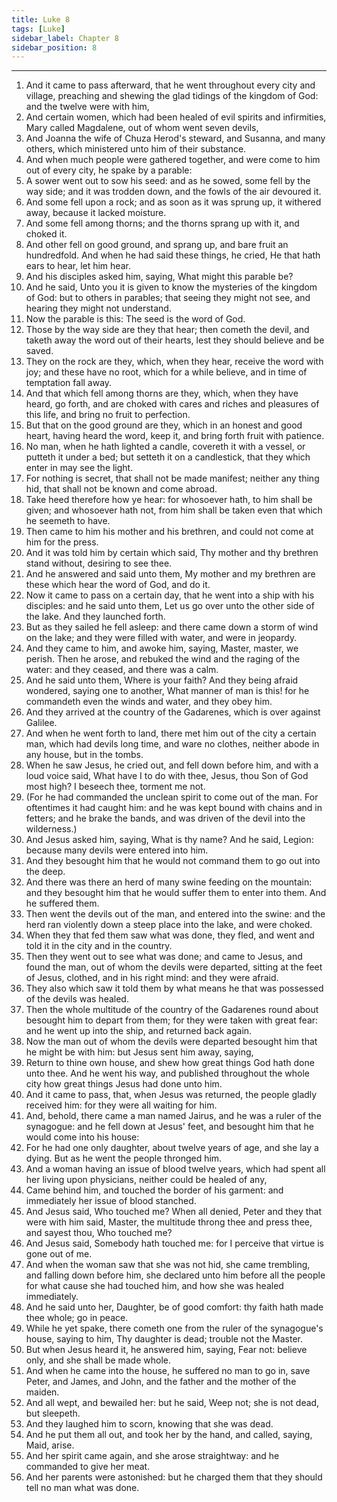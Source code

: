 ```yaml
---
title: Luke 8
tags: [Luke]
sidebar_label: Chapter 8
sidebar_position: 8
---
```


---
1. And it came to pass afterward, that he went throughout every city and village, preaching and shewing the glad tidings of the kingdom of God: and the twelve were with him,
2. And certain women, which had been healed of evil spirits and infirmities, Mary called Magdalene, out of whom went seven devils,
3. And Joanna the wife of Chuza Herod's steward, and Susanna, and many others, which ministered unto him of their substance.
4. And when much people were gathered together, and were come to him out of every city, he spake by a parable:
5. A sower went out to sow his seed: and as he sowed, some fell by the way side; and it was trodden down, and the fowls of the air devoured it.
6. And some fell upon a rock; and as soon as it was sprung up, it withered away, because it lacked moisture.
7. And some fell among thorns; and the thorns sprang up with it, and choked it.
8. And other fell on good ground, and sprang up, and bare fruit an hundredfold. And when he had said these things, he cried, He that hath ears to hear, let him hear.
9. And his disciples asked him, saying, What might this parable be?
10. And he said, Unto you it is given to know the mysteries of the kingdom of God: but to others in parables; that seeing they might not see, and hearing they might not understand.
11. Now the parable is this: The seed is the word of God.
12. Those by the way side are they that hear; then cometh the devil, and taketh away the word out of their hearts, lest they should believe and be saved.
13. They on the rock are they, which, when they hear, receive the word with joy; and these have no root, which for a while believe, and in time of temptation fall away.
14. And that which fell among thorns are they, which, when they have heard, go forth, and are choked with cares and riches and pleasures of this life, and bring no fruit to perfection.
15. But that on the good ground are they, which in an honest and good heart, having heard the word, keep it, and bring forth fruit with patience.
16. No man, when he hath lighted a candle, covereth it with a vessel, or putteth it under a bed; but setteth it on a candlestick, that they which enter in may see the light.
17. For nothing is secret, that shall not be made manifest; neither any thing hid, that shall not be known and come abroad.
18. Take heed therefore how ye hear: for whosoever hath, to him shall be given; and whosoever hath not, from him shall be taken even that which he seemeth to have.
19. Then came to him his mother and his brethren, and could not come at him for the press.
20. And it was told him by certain which said, Thy mother and thy brethren stand without, desiring to see thee.
21. And he answered and said unto them, My mother and my brethren are these which hear the word of God, and do it.
22. Now it came to pass on a certain day, that he went into a ship with his disciples: and he said unto them, Let us go over unto the other side of the lake. And they launched forth.
23. But as they sailed he fell asleep: and there came down a storm of wind on the lake; and they were filled with water, and were in jeopardy.
24. And they came to him, and awoke him, saying, Master, master, we perish. Then he arose, and rebuked the wind and the raging of the water: and they ceased, and there was a calm.
25. And he said unto them, Where is your faith? And they being afraid wondered, saying one to another, What manner of man is this! for he commandeth even the winds and water, and they obey him.
26. And they arrived at the country of the Gadarenes, which is over against Galilee.
27. And when he went forth to land, there met him out of the city a certain man, which had devils long time, and ware no clothes, neither abode in any house, but in the tombs.
28. When he saw Jesus, he cried out, and fell down before him, and with a loud voice said, What have I to do with thee, Jesus, thou Son of God most high? I beseech thee, torment me not.
29. (For he had commanded the unclean spirit to come out of the man. For oftentimes it had caught him: and he was kept bound with chains and in fetters; and he brake the bands, and was driven of the devil into the wilderness.)
30. And Jesus asked him, saying, What is thy name? And he said, Legion: because many devils were entered into him.
31. And they besought him that he would not command them to go out into the deep.
32. And there was there an herd of many swine feeding on the mountain: and they besought him that he would suffer them to enter into them. And he suffered them.
33. Then went the devils out of the man, and entered into the swine: and the herd ran violently down a steep place into the lake, and were choked.
34. When they that fed them saw what was done, they fled, and went and told it in the city and in the country.
35. Then they went out to see what was done; and came to Jesus, and found the man, out of whom the devils were departed, sitting at the feet of Jesus, clothed, and in his right mind: and they were afraid.
36. They also which saw it told them by what means he that was possessed of the devils was healed.
37. Then the whole multitude of the country of the Gadarenes round about besought him to depart from them; for they were taken with great fear: and he went up into the ship, and returned back again.
38. Now the man out of whom the devils were departed besought him that he might be with him: but Jesus sent him away, saying,
39. Return to thine own house, and shew how great things God hath done unto thee. And he went his way, and published throughout the whole city how great things Jesus had done unto him.
40. And it came to pass, that, when Jesus was returned, the people gladly received him: for they were all waiting for him.
41. And, behold, there came a man named Jairus, and he was a ruler of the synagogue: and he fell down at Jesus' feet, and besought him that he would come into his house:
42. For he had one only daughter, about twelve years of age, and she lay a dying. But as he went the people thronged him.
43. And a woman having an issue of blood twelve years, which had spent all her living upon physicians, neither could be healed of any,
44. Came behind him, and touched the border of his garment: and immediately her issue of blood stanched.
45. And Jesus said, Who touched me? When all denied, Peter and they that were with him said, Master, the multitude throng thee and press thee, and sayest thou, Who touched me?
46. And Jesus said, Somebody hath touched me: for I perceive that virtue is gone out of me.
47. And when the woman saw that she was not hid, she came trembling, and falling down before him, she declared unto him before all the people for what cause she had touched him, and how she was healed immediately.
48. And he said unto her, Daughter, be of good comfort: thy faith hath made thee whole; go in peace.
49. While he yet spake, there cometh one from the ruler of the synagogue's house, saying to him, Thy daughter is dead; trouble not the Master.
50. But when Jesus heard it, he answered him, saying, Fear not: believe only, and she shall be made whole.
51. And when he came into the house, he suffered no man to go in, save Peter, and James, and John, and the father and the mother of the maiden.
52. And all wept, and bewailed her: but he said, Weep not; she is not dead, but sleepeth.
53. And they laughed him to scorn, knowing that she was dead.
54. And he put them all out, and took her by the hand, and called, saying, Maid, arise.
55. And her spirit came again, and she arose straightway: and he commanded to give her meat.
56. And her parents were astonished: but he charged them that they should tell no man what was done.